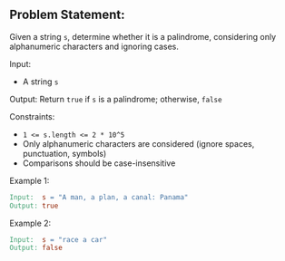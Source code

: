 ## Problem Statement:

Given a string `s`, determine whether it is a palindrome, considering only alphanumeric characters and ignoring cases.

Input:

- A string `s`

Output:
Return `true` if `s` is a palindrome; otherwise, `false`

Constraints:

- `1 <= s.length <= 2 * 10^5`
- Only alphanumeric characters are considered (ignore spaces, punctuation, symbols)
- Comparisons should be case-insensitive

Example 1:

```makefile
Input:  s = "A man, a plan, a canal: Panama"
Output: true
```

Example 2:

```makefile
Input:  s = "race a car"
Output: false
```
